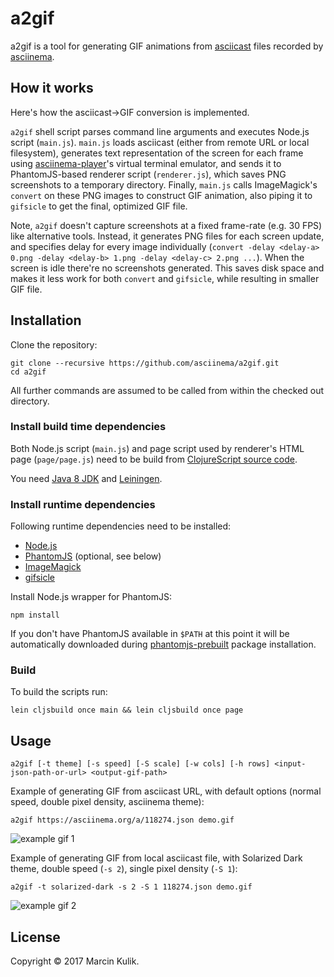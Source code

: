 # a2gif

a2gif is a tool for generating GIF animations from
[asciicast](https://github.com/asciinema/asciinema/blob/master/doc/asciicast-v1.md) files
recorded by [asciinema](https://github.com/asciinema/asciinema).

## How it works

Here's how the asciicast->GIF conversion is implemented.

`a2gif` shell script parses command line arguments and executes Node.js script
(`main.js`). `main.js` loads asciicast (either from remote URL or local
filesystem), generates text representation of the screen for each frame
using [asciinema-player](https://github.com/asciinema/asciinema-player)'s
virtual terminal emulator, and sends it to PhantomJS-based renderer script
(`renderer.js`), which saves PNG screenshots to a temporary directory. Finally,
`main.js` calls ImageMagick's `convert` on these PNG images to construct GIF
animation, also piping it to `gifsicle` to get the final, optimized GIF file.

Note, `a2gif` doesn't capture screenshots at a fixed frame-rate (e.g. 30 FPS)
like alternative tools. Instead, it generates PNG files for each screen update,
and specifies delay for every image individually (`convert -delay <delay-a>
0.png -delay <delay-b> 1.png -delay <delay-c> 2.png ...`). When the screen is
idle there're no screenshots generated. This saves disk space and makes it less
work for both `convert` and `gifsicle`, while resulting in smaller GIF file.

## Installation

Clone the repository:

    git clone --recursive https://github.com/asciinema/a2gif.git
    cd a2gif

All further commands are assumed to be called from within the checked out
directory.

### Install build time dependencies

Both Node.js script (`main.js`) and page script used by renderer's HTML page
(`page/page.js`) need to be build from
[ClojureScript source code](https://github.com/asciinema/a2gif/tree/master/src/asciinema/gif).

You need
[Java 8 JDK](http://www.oracle.com/technetwork/java/javase/downloads/index.html)
and [Leiningen](https://leiningen.org/#install).

### Install runtime dependencies

Following runtime dependencies need to be installed:

- [Node.js](https://nodejs.org/en/)
- [PhantomJS](http://phantomjs.org/) (optional, see below)
- [ImageMagick](http://www.imagemagick.org/)
- [gifsicle](https://www.lcdf.org/gifsicle/)

Install Node.js wrapper for PhantomJS:

    npm install

If you don't have PhantomJS available in `$PATH` at this point it will be
automatically downloaded during
[phantomjs-prebuilt](https://www.npmjs.com/package/phantomjs-prebuilt)
package installation.

### Build

To build the scripts run:

    lein cljsbuild once main && lein cljsbuild once page 

## Usage

    a2gif [-t theme] [-s speed] [-S scale] [-w cols] [-h rows] <input-json-path-or-url> <output-gif-path>

Example of generating GIF from asciicast URL, with default options (normal
speed, double pixel density, asciinema theme):

    a2gif https://asciinema.org/a/118274.json demo.gif

![example gif 1](https://www.dropbox.com/s/e5l8ni0eth9o55s/demo-1.gif?dl=1)

Example of generating GIF from local asciicast file, with Solarized Dark theme,
double speed (`-s 2`), single pixel density (`-S 1`):

    a2gif -t solarized-dark -s 2 -S 1 118274.json demo.gif

![example gif 2](https://www.dropbox.com/s/05dclrsq9eqqsvi/demo-2.gif?dl=1)

## License

Copyright &copy; 2017 Marcin Kulik.
